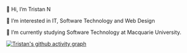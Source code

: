 👋 Hi, I’m Tristan N

👀 I’m interested in IT, Software Technology and Web Design

🌱 I’m currently studying Software Technology at Macquarie University.

[![Tristan's github activity graph](https://github-readme-activity-graph.cyclic.app/graph?username=Tristan296&theme=github-compact)](https://github.com/tristan296/github-readme-activity-graph)
